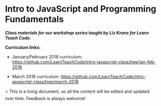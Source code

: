 # Intro to JavaScript and Programming Fundamentals

***Class materials for our workshop series taught by Liz Krane for Learn Teach Code.***

**Curriculum links:**
  - January/February 2018 curriculum: https://github.com/LearnTeachCode/intro-javascript-class/tree/jan-feb-2018

  - March 2018 curriculum: https://github.com/LearnTeachCode/intro-javascript-class/tree/march-2018

:star: This is a living document, so all the content will be edited and updated over time. Feedback is always welcome!
